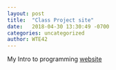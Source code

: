 ```yaml
---
layout: post
title:  "Class Project site"
date:   2018-04-30 13:30:49 -0700
categories: uncategorized
author: WTE42
---
```



My Intro to programming [website][liltay] 

 [liltay]: /website/